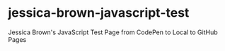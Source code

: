 # jessica-brown-javascript-test
Jessica Brown's JavaScript Test Page from CodePen to Local to GitHub Pages
